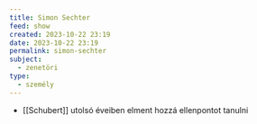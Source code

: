 ```yaml
---
title: Simon Sechter
feed: show
created: 2023-10-22 23:19
date: 2023-10-22 23:19
permalink: simon-sechter
subject:
  - zenetöri
type:
  - személy
---
```

- [[Schubert]] utolsó éveiben elment hozzá ellenpontot tanulni